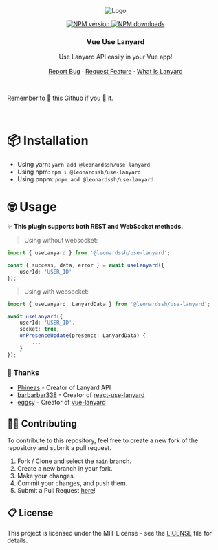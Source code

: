 <p align="center">
  <img src="https://i.imgur.com/ngMRSPs.png" alt="Logo" />
</p>

<p align="center">
  <a href="https://www.npmjs.com/package/@leonardssh/use-lanyard">
    <img src="https://img.shields.io/npm/v/@leonardssh/use-lanyard.svg?maxAge=3600&color=crimson&logo=npm" alt="NPM version" />
  </a>
  <a href="https://www.npmjs.com/package/@leonardssh/use-lanyard">
    <img src="https://img.shields.io/npm/dt/@leonardssh/use-lanyard.svg?maxAge=3600&logo=npm" alt="NPM downloads" />
  </a>
</p>

<h3 align="center"><b>Vue Use Lanyard</b></h3>

<p align="center">
  Use Lanyard API easily in your Vue app!
  <br /> <br />
  <a href="https://github.com/LeonardSSH/use-lanyard/issues">Report Bug</a>
  ·
  <a href="https://github.com/LeonardSSH/use-lanyard/issues">Request Feature</a>
  ·
  <a href="https://github.com/Phineas/lanyard">What Is Lanyard</a>
</p>

<br>

Remember to 🌟 this Github if you 💖 it.

<br>

# 📦 Installation

- Using yarn: `yarn add @leonardssh/use-lanyard`
- Using npm: `npm i @leonardssh/use-lanyard`
- Using pnpm: `pnpm add @leonardssh/use-lanyard`

# 🤓 Usage

✨ **This plugin supports both REST and WebSocket methods.**

> Using without websocket:

```ts
import { useLanyard } from '@leonardssh/use-lanyard';

const { success, data, error } = await useLanyard({
	userId: 'USER_ID'
});
```

> Using with websocket:

```ts
import { useLanyard, LanyardData } from '@leonardssh/use-lanyard';

await useLanyard({
	userId: 'USER_ID',
	socket: true,
	onPresenceUpdate(presence: LanyardData) {
		...
	}
});
```

### 🎉 Thanks

- [Phineas](https://github.com/Phineas/) - Creator of Lanyard API
- [barbarbar338](https://github.com/barbarbar338/react-use-lanyard) - Creator of [react-use-lanyard](https://github.dev/barbarbar338/react-use-lanyard)
- [eggsy](https://github.com/eggsy) - Creator of [vue-lanyard](https://github.com/eggsy/vue-lanyard/)

## 👨‍💻 Contributing

To contribute to this repository, feel free to create a new fork of the repository and submit a pull request.

1. Fork / Clone and select the `main` branch.
2. Create a new branch in your fork.
3. Make your changes.
4. Commit your changes, and push them.
5. Submit a Pull Request [here](https://github.com/LeonardSSH/use-lanyard/pulls)!

## 📋 License

This project is licensed under the MIT License - see the [LICENSE](LICENSE) file for details.
